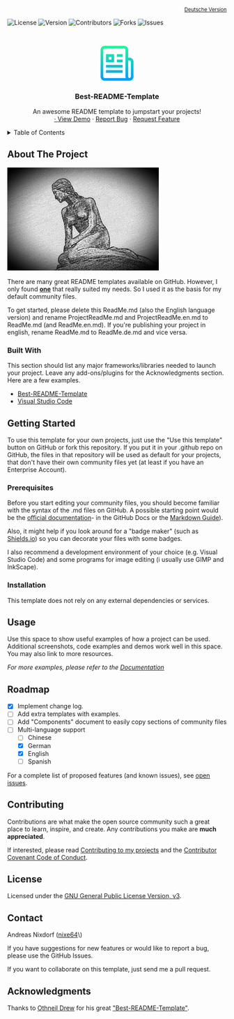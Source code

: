 <!--
*** Thanks for checking out the Best-README-Template. If you have a suggestion
*** that would make this better, please fork the repo and create a pull request
*** or simply open an issue with the tag "enhancement".
*** Don't forget to give the project a star!
*** Thanks again! Now go create something AMAZING! :D
-->



<!-- PROJECT SHIELDS -->
<!--
*** I'm using markdown "reference style" links for readability.
*** Reference links are enclosed in brackets [ ] instead of parentheses ( ).
*** See the bottom of this document for the declaration of the reference variables
*** for contributors-url, forks-url, etc. This is an optional, concise syntax you may use.
*** https://www.markdownguide.org/basic-syntax/#reference-style-links
-->
<p align="right">
  <sub><a href="ReadMe.md">Deutsche Version</a></sub>
</p>
<p>
<img src="https://img.shields.io/github/license/nixe64/.github?label=License&style=plastic" alt="License" />
<img src="https://img.shields.io/github/v/release/nixe64/.github?label=Version&style=plastic" alt="Version" />
<img src="https://img.shields.io/github/contributors-anon/nixe64/.github?label=Contributors&style=plastic" alt="Contributors" />
<img src="https://img.shields.io/github/forks/nixe64/.github?label=Forks&style=plastic" alt="Forks" />
<img src="https://img.shields.io/github/issues-closed/nixe64/.github?label=Issues&style=plastic" alt="Issues" />
 <p>



<!-- PROJECT LOGO -->
<br />
<div align="center">
  <a href="https://github.com/othneildrew/Best-README-Template">
    <img src="images/logo.png" alt="Logo" width="80" height="80">
  </a>

  <h3 align="center">Best-README-Template</h3>

  <p align="center">
    An awesome README template to jumpstart your projects!
    <br />
    <a href="https://github.com/othneildrew/Best-README-Template"><Explore the docs</a>
    ·
    <a href="https://github.com/othneildrew/Best-README-Template">View Demo</a>
    ·
    <a href="https://github.com/othneildrew/Best-README-Template/issues">Report Bug</a>
    ·
    <a href="https://github.com/othneildrew/Best-README-Template/issues">Request Feature</a>
  </p>
</div>



<!-- TABLE OF CONTENTS -->
<details>
  <summary>Table of Contents</summary>
  <ol>
    <li>
      <a href="#about-the-project">About The Project</a>
      <ul>
        <li><a href="#built-with">Built With</a></li>
      </ul>
    </li>
    <li>
      <a href="#getting-started">Getting Started</a>
      <ul>
        <li><a href="#prerequisites">Prerequisites</a></li>
        <li><a href="#installation">Installation</a></li>
      </ul>
    </li>
    <li><a href="#usage">Usage</a></li>
    <li><a href="#roadmap">Roadmap</a></li>
    <li><a href="#contributing">Contributing</a></li>
    <li><a href="#license">License</a></li>
    <li><a href="#contact">Contact</a></li>
    <li><a href="#acknowledgments">Acknowledgments</a></li>
  </ol>
</details>



<!-- ABOUT THE PROJECT -->
## About The Project

<a href="https://example.com"><img src="images/logo.jpg" alt="Projekt-Logo" width="348px"></a>

There are many great README templates available on GitHub. However, I only found [**one**](https://github.com/othneildrew/Best-README-Template.git) that really suited my needs. So I used it as the basis for my default community files.


To get started, please delete this ReadMe.md (also the English language version) and rename ProjectReadMe.md and ProjectReadMe.en.md to ReadMe.md (and ReadMe.en.md). If you're publishing your project in english, rename ReadMe.md to ReadMe.de.md and vice versa.

### Built With

This section should list any major frameworks/libraries needed to launch your project. Leave any add-ons/plugins for the Acknowledgments section. Here are a few examples.

* [Best-README-Template](https://github.com/othneildrew/Best-README-Template)
* [Visual Studio Code](https://code.visualstudio.com/)

<!-- GETTING STARTED -->
## Getting Started

To use this template for your own projects, just use the "Use this template" button
on GitHub or fork this repository. If you put it in your .github repo
on GitHub, the files in that repository will be used as default for your projects,
that don't have their own community files yet (at least if you have an Enterprise Account).


### Prerequisites

Before you start editing your community files, you should become familiar with the syntax of the
.md files on GitHub. A possible starting point would be the <a href="https://docs.github.com/en/enterprise-cloud@latest/get-started/writing-on-github/getting-started-with-writing-and-formatting">official documentation</a>- in the GitHub Docs or the <a href="https://www.markdownguide.org/basic-syntax">Markdown Guide</a>).

Also, it might help if you look around for a "badge maker" (such as
[Shields.io](https://shields.io)) so you can decorate your files with some badges.

I also recommend a development environment of your choice (e.g. Visual Studio Code) and some programs
for image editing (i usually use GIMP and InkScape).

### Installation

This template does not rely on any external dependencies or services.

<!-- USAGE EXAMPLES -->
## Usage

Use this space to show useful examples of how a project can be used. Additional screenshots, code examples and demos work well in this space. You may also link to more resources.

_For more examples, please refer to the [Documentation](https://example.com)_

<!-- ROADMAP -->
## Roadmap

- [x] Implement change log.
- [ ] Add extra templates with examples.
- [ ] Add "Components" document to easily copy sections of community files
- [ ] Multi-language support
     - [ ] Chinese
     - [x] German
     - [x] English
     - [ ] Spanish

For a complete list of proposed features (and known issues), see [open issues](https://github.com/othneildrew/Best-README-Template/issues).

<!-- CONTRIBUTING -->
## Contributing

Contributions are what make the open source community such a great place to learn, inspire, and create. Any contributions you make are **much appreciated**.

If interested, please read [Contributing to my projects](contributing/Contributing.en.md) and the [Contributor Covenant Code of Conduct](contributing/CodeOfConduct.en.md).
<!-- LICENSE -->
## License

Licensed under the [GNU General Public License Version, v3](License.md).

<!-- CONTACT -->
## Contact

Andreas Nixdorf \([nixe64](https://github.com/nixe64/")\)
       
If you have suggestions for new features or would like to report a bug, please use the GitHub Issues.

If you want to collaborate on this template, just send me a pull request.

<!-- ACKNOWLEDGMENTS -->
## Acknowledgments

Thanks to <a href="(https://github.com/othneildrew">Othneil Drew</a> for his great 
["Best-README-Template"](https://github.com/othneildrew/Best-README-Template).

<!-- MARKDOWN LINKS & IMAGES -->
<!-- https://www.markdownguide.org/basic-syntax/#reference-style-links -->
[contributors-shield]: https://img.shields.io/github/contributors/othneildrew/Best-README-Template.svg?style=for-the-badge
[contributors-url]: https://github.com/othneildrew/Best-README-Template/graphs/contributors
[forks-shield]: https://img.shields.io/github/forks/othneildrew/Best-README-Template.svg?style=for-the-badge
[forks-url]: https://github.com/othneildrew/Best-README-Template/network/members
[stars-shield]: https://img.shields.io/github/stars/othneildrew/Best-README-Template.svg?style=for-the-badge
[stars-url]: https://github.com/othneildrew/Best-README-Template/stargazers
[issues-shield]: https://img.shields.io/github/issues/othneildrew/Best-README-Template.svg?style=for-the-badge
[issues-url]: https://github.com/othneildrew/Best-README-Template/issues
[license-shield]: https://img.shields.io/github/license/othneildrew/Best-README-Template.svg?style=for-the-badge
[license-url]: https://github.com/othneildrew/Best-README-Template/blob/master/LICENSE.txt
[linkedin-shield]: https://img.shields.io/badge/-LinkedIn-black.svg?style=for-the-badge&logo=linkedin&colorB=555
[linkedin-url]: https://linkedin.com/in/othneildrew
[product-screenshot]: images/screenshot.png
